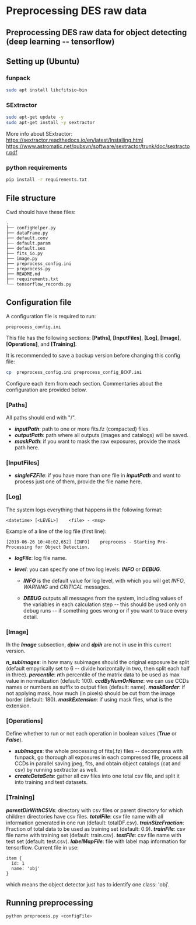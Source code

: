 # Preprocessing DES raw data 
## Preprocessing DES raw data for object detecting (deep learning -- tensorflow) 

## Setting up (Ubuntu)

### funpack
```bash
sudo apt install libcfitsio-bin
```

### SExtractor

```bash 
sudo apt-get update -y
sudo apt-get install -y sextractor
```

More info about SExtractor:
https://sextractor.readthedocs.io/en/latest/Installing.html
https://www.astromatic.net/pubsvn/software/sextractor/trunk/doc/sextractor.pdf

### python requirements

```bash
pip install -r requirements.txt
```

## File structure

Cwd should have these files:

	.   
	├── configHelper.py
	├── dataFrame.py
	├── default.conv
	├── default.param
	├── default.sex
	├── fits_io.py
	├── image.py
	├── preprocess_config.ini
	├── preprocess.py
	├── README.md
	├── requirements.txt
	└── tensorflow_records.py

## Configuration file

A configuration file is required to run: 

	preprocess_config.ini

This file has the following sections: **[Paths]**, **[InputFiles]**, **[Log]**, **[Image]**, **[Operations]**, and **[Training]**.

It is recommended to save a backup version before changing this config file:
```bash
cp  preprocess_config.ini preprocess_config_BCKP.ini
```

Configure each item from each section. Commentaries about the configuration are provided below.

### [Paths]

All paths should end with "/".

 * ***inputPath***: path to one or more fits.fz (compacted) files.
 * ***outputPath***: path where all outputs (images and catalogs) will be saved.
 * ***maskPath***: if you want to mask the raw exposures, provide the mask path here. 

### [InputFiles]

 * ***singleFZFile***: if you have more than one file in ***inputPath*** and want to process just one of them, provide the file name here.
 
### [Log]

The system logs everything that happens in the following format:

	<datetime> [<LEVEL>]	<file> - <msg>

Example of a line of the log file (first line):

	[2019-06-26 10:48:02,652] [INFO]	preprocess - Starting Pre-Processing for Object Detection.

* ***logFile***: log file name.

* ***level***: you can specify one of two log levels: ***INFO*** or ***DEBUG***. 

  * ***INFO*** is the default value for log level, with which you will get *INFO*, *WARNING* and *CRITICAL* messages.

  * ***DEBUG*** outputs all messages from the system, including values of the variables in each calculation step -- this should be used only on debug runs -- if something goes wrong or if you want to trace every detail. 

### [Image]

Ih the ***Image*** subsection, ***dpiw*** and ***dpih*** are not in use in this current version.

***n_subImages***: in how many subimages should the original exposure be split (default empyrically set to 6 -- divide horizontally in two, then split each half in three).
***percentile***: ***n***th percentile of the matrix data to be used as max value in normalization (default: 100).
***ccdByNumOrName***: we can use CCDs names or numbers as suffix to output files (default: name).
***maskBorder***: if not applying mask, how much (in pixels) should be cut from the image border (default: 180).
***maskExtension***: if using mask files, what is the extension.

### [Operations]
Define whether to run or not each operation in boolean values (***True*** or ***False***).

* ***subImages***: the whole processing of fits(.fz) files -- decompress with funpack, go thorough all exposures in each compressed file, process all CCDs in parallel saving jpeg, fits, and obtain object catalogs (cat and csv) by running sextractor as well.
* ***createDataSets***: gather all csv files into one total csv file, and split it into training and test datasets.

### [Training]
***parentDirWithCSVs***: directory with csv files or parent directory for which children directories have csv files.
***totalFile***: csv file name with all information generated in one run (default: totalDF.csv). 
***trainSizeFraction***: Fraction of total data to be used as training set (default: 0.9).
***trainFile***: csv file name with training set (default: train.csv).
***testFile***: csv file name with test set (default: test.csv).
***labelMapFile***: file with label map information for tensorflow. Current file in use:

```
item {
  id: 1
  name: 'obj'
}
```
which means the object detector just has to identify one class: 'obj'.

## Running preprocessing
```bash
python preprocess.py <configFile>
```